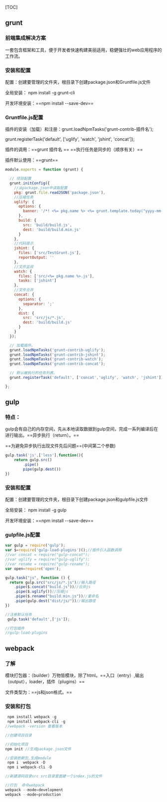 [TOC]

## grunt

### 前端集成解决方案

一套包含框架和工具，便于开发者快速构建美丽适用，稳健强壮的web应用程序的工作流。

### 安装和配置

配置：创建要管理的文件夹，根目录下创建package.json和Gruntfile.js文件

全局安装： npm install -g grunt-cli

开发环境安装：==npm install  --save-dev==

### Gruntfile.js配置

插件的安装（加载）和注册：grunt.loadNpmTasks('grunt-contrib-插件名');

 grunt.registerTask('default', ['uglify', 'watch', 'jshint', 'concat']);

插件的调用：==grunt 插件名 ==       ==执行任务是同步的（顺序有关）==

插件默认使用：==grunt==

```js
module.exports = function (grunt) {

  // 项目配置
  grunt.initConfig({
    //从package.json中读取配置
    pkg: grunt.file.readJSON('package.json'),
    //压缩任务
    uglify: {
      options: {
        banner: '/*! <%= pkg.name %> <%= grunt.template.today("yyyy-mm-dd") %> */\n'
      },
      build: {
        src: 'build/build.js',
        dest: 'build/build.min.js'
      }
    },
    //代码提示
    jshint: {
      files: ['src/TestGrunt.js'],
      reportOutput: ''
    },
    //文件监视
    watch: {
      files: ['src/<%= pkg.name %>.js'],
      tasks: ['jshint']
    },
    //文件合并
    concat: {
      options: {
        separator: ';'
      },
      dist: {
        src: 'src/js/*.js',
        dest: 'build/build.js'
      }
    }
  });

  // 加载插件。
  grunt.loadNpmTasks('grunt-contrib-uglify');
  grunt.loadNpmTasks('grunt-contrib-jshint');
  grunt.loadNpmTasks('grunt-contrib-watch');
  grunt.loadNpmTasks('grunt-contrib-concat');

  // 默认被执行的任务列表。
  grunt.registerTask('default', ['concat','uglify', 'watch', 'jshint']);

};
```



## gulp

### 特点：

gulp会有自己的内存空间，先从本地读取数据到gulp空间，完成一系列编译后在进行输出。==异步执行（return）。==

==为避免异步执行出现文件先后问题==(中间第二个参数)

```js
gulp.task('js',['less'],function(){
	return gulp.src()
        .pipe()
    	pipe(gulp.dest())
})
```



### 安装和配置

配置：创建要管理的文件夹，根目录下创建package.json和gulpfile.js文件

全局安装： npm install -g gulp

开发环境安装：==npm install  --save-dev==

### gulpfile.js配置

```js
var gulp = require('gulp');
var $=require('gulp-load-plugins')();//插件引入函数调用
//var concat = require("gulp-concat");
//var uglify = require("gulp-uglify");
//var rename = require("gulp-rename");
var open=require('open');

gulp.task("js", function () {
  return gulp.src("src/js/*.js")//输入路径
    .pipe($.concat("build.js"))//合并js
    .pipe($.uglify())//压缩js
    .pipe($.rename("build.min.js"))//重命名
    .pipe(gulp.dest("dist/js/"))//输出路径
})

//注册默认任务
 gulp.task('default',['js']);

//打包插件
//gulp-load-plugins

```



## webpack

### 了解

模块打包器：（builder）万物皆模块，除了html。==入口（entry）,输出（output），loader，插件（plugins）==

文件类型为：==js和json格式。==

### 安装和打包

```js
 npm install webpack -g         
 npm install webpack-cli -g
//webpack -version 查看版本

//创建项目目录

//初始化项目
npm init //生成package.json文件

//安装依赖包,生成module
 npm i  webpack -D  
 npm i webpack-cli -D

//新建源码目录src src目录里面建一个index.js的文件

//打包  命令webpack
webpack --mode=development
webpack --mode=production
```

